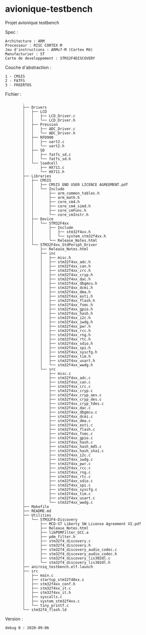 # avionique-testbench
Projet avionique testbench

Spec :

    Architecture : ARM
    Processeur : RISC CORTEX M
    Jeu d'instructions : ARMv7-M (Cortex M4)
    Manufacturier : ST
    Carte de developpement : STM32F4DISCOVERY

Couche d'abstraction :

    1 - CMSIS
    2 - FATFS
    3 - FREERTOS
   
Fichier :

            .
            ├── Drivers
            │   ├── LCD
            │   │   ├── LCD_Driver.c
            │   │   └── LCD_Driver.h
            │   ├── Pression
            │   │   ├── ADC_Driver.c
            │   │   └── ADC_Driver.h
            │   ├── RFD900
            │   │   ├── uart2.c
            │   │   └── uart2.h
            │   ├── SD
            │   │   ├── fatfs_sd.c
            │   │   └── fatfs_sd.h
            │   └── loadcell
            │       ├── HX711.c
            │       └── HX711.h
            ├── Libraries
            │   ├── CMSIS
            │   │   ├── CMSIS END USER LICENCE AGREEMENT.pdf
            │   │   └── Include
            │   │       ├── arm_common_tables.h
            │   │       ├── arm_math.h
            │   │       ├── core_cm4.h
            │   │       ├── core_cm4_simd.h
            │   │       ├── core_cmFunc.h
            │   │       └── core_cmInstr.h
            │   ├── Device
            │   │   └── STM32F4xx
            │   │       ├── Include
            │   │       │   ├── stm32f4xx.h
            │   │       │   └── system_stm32f4xx.h
            │   │       └── Release_Notes.html
            │   └── STM32F4xx_StdPeriph_Driver
            │       ├── Release_Notes.html
            │       ├── inc
            │       │   ├── misc.h
            │       │   ├── stm32f4xx_adc.h
            │       │   ├── stm32f4xx_can.h
            │       │   ├── stm32f4xx_crc.h
            │       │   ├── stm32f4xx_cryp.h
            │       │   ├── stm32f4xx_dac.h
            │       │   ├── stm32f4xx_dbgmcu.h
            │       │   ├── stm32f4xx_dcmi.h
            │       │   ├── stm32f4xx_dma.h
            │       │   ├── stm32f4xx_exti.h
            │       │   ├── stm32f4xx_flash.h
            │       │   ├── stm32f4xx_fsmc.h
            │       │   ├── stm32f4xx_gpio.h
            │       │   ├── stm32f4xx_hash.h
            │       │   ├── stm32f4xx_i2c.h
            │       │   ├── stm32f4xx_iwdg.h
            │       │   ├── stm32f4xx_pwr.h
            │       │   ├── stm32f4xx_rcc.h
            │       │   ├── stm32f4xx_rng.h
            │       │   ├── stm32f4xx_rtc.h
            │       │   ├── stm32f4xx_sdio.h
            │       │   ├── stm32f4xx_spi.h
            │       │   ├── stm32f4xx_syscfg.h
            │       │   ├── stm32f4xx_tim.h
            │       │   ├── stm32f4xx_usart.h
            │       │   └── stm32f4xx_wwdg.h
            │       └── src
            │           ├── misc.c
            │           ├── stm32f4xx_adc.c
            │           ├── stm32f4xx_can.c
            │           ├── stm32f4xx_crc.c
            │           ├── stm32f4xx_cryp.c
            │           ├── stm32f4xx_cryp_aes.c
            │           ├── stm32f4xx_cryp_des.c
            │           ├── stm32f4xx_cryp_tdes.c
            │           ├── stm32f4xx_dac.c
            │           ├── stm32f4xx_dbgmcu.c
            │           ├── stm32f4xx_dcmi.c
            │           ├── stm32f4xx_dma.c
            │           ├── stm32f4xx_exti.c
            │           ├── stm32f4xx_flash.c
            │           ├── stm32f4xx_fsmc.c
            │           ├── stm32f4xx_gpio.c
            │           ├── stm32f4xx_hash.c
            │           ├── stm32f4xx_hash_md5.c
            │           ├── stm32f4xx_hash_sha1.c
            │           ├── stm32f4xx_i2c.c
            │           ├── stm32f4xx_iwdg.c
            │           ├── stm32f4xx_pwr.c
            │           ├── stm32f4xx_rcc.c
            │           ├── stm32f4xx_rng.c
            │           ├── stm32f4xx_rtc.c
            │           ├── stm32f4xx_sdio.c
            │           ├── stm32f4xx_spi.c
            │           ├── stm32f4xx_syscfg.c
            │           ├── stm32f4xx_tim.c
            │           ├── stm32f4xx_usart.c
            │           └── stm32f4xx_wwdg.c
            ├── Makefile
            ├── README.md
            ├── Utilities
            │   └── STM32F4-Discovery
            │       ├── MCD-ST Liberty SW License Agreement V2.pdf
            │       ├── Release_Notes.html
            │       ├── libPDMFilter_GCC.a
            │       ├── pdm_filter.h
            │       ├── stm32f4_discovery.c
            │       ├── stm32f4_discovery.h
            │       ├── stm32f4_discovery_audio_codec.c
            │       ├── stm32f4_discovery_audio_codec.h
            │       ├── stm32f4_discovery_lis302dl.c
            │       └── stm32f4_discovery_lis302dl.h
            ├── anirniq_testbench.elf.launch
            ├── src
            │   ├── main.c
            │   ├── startup_stm32f40xx.s
            │   ├── stm32f4xx_conf.h
            │   ├── stm32f4xx_it.c
            │   ├── stm32f4xx_it.h
            │   ├── syscalls.c
            │   ├── system_stm32f4xx.c
            │   └── tiny_printf.c
            └── stm32f4_flash.ld
    
 Version :
    
    debug 0 : 2020-09-06
